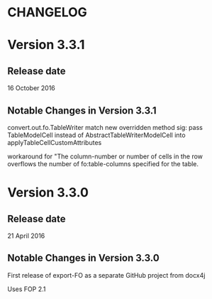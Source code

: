 CHANGELOG
=========


Version 3.3.1
=============

Release date
------------

16 October 2016


Notable Changes in Version 3.3.1
---------------------------------

convert.out.fo.TableWriter match new overridden method sig: pass TableModelCell  instead of AbstractTableWriterModelCell into applyTableCellCustomAttributes

workaround for "The column-number or number of cells in the row overflows the number of fo:table-columns specified for the table.




Version 3.3.0
=============

Release date
------------

21 April 2016


Notable Changes in Version 3.3.0
---------------------------------

First release of export-FO as a separate GitHub project from docx4j

Uses FOP 2.1


